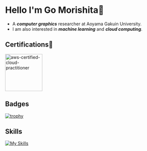 # Hello I'm Go Morishita👋
- A ***computer graphics*** researcher at Aoyama Gakuin University.
- I am also interested in ***machine learning*** and ***cloud computing***.

## Certifications🏅
<img src="https://github.com/user-attachments/assets/b5c95b77-487a-490b-aa69-7f5d68dc9682" alt="aws-certified-cloud-practitioner" width="120"/>

## Badges

[![trophy](https://github-profile-trophy.vercel.app/?username=Go-Morishita&rank=S,AAA,A,B)](https://github.com/ryo-ma/github-profile-trophy)

## Skills

[![My Skills](https://skillicons.dev/icons?i=nextjs,python,aws)](https://skillicons.dev)
